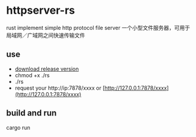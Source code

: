 # httpserver-rs
rust implement simple http protocol file server
一个小型文件服务器，可用于局域网／广域网之间快速传输文件

## use 
* [download release version](https://github.com/war1644/httpserver-rs/releases)
* chmod +x ./rs
* ./rs
* request your http://ip:7878/xxxx or [http://127.0.0.1:7878/xxxx](http://127.0.0.1:7878/xxxx) 

## build and run 
cargo run

